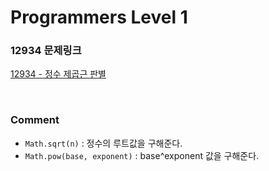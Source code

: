 # Programmers Level 1

### 12934 문제링크

[12934 - 정수 제곱근 판별](https://school.programmers.co.kr/learn/courses/30/lessons/12934)

<br>

### Comment

- `Math.sqrt(n)` : 정수의 루트값을 구해준다.
- `Math.pow(base, exponent)` : base^exponent 값을 구해준다.
